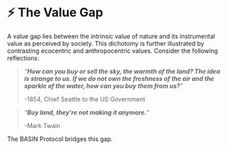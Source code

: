 # ⚡ The Value Gap

A value gap lies between the intrinsic value of nature and its instrumental value as perceived by society. This dichotomy is further illustrated by contrasting ecocentric and anthropocentric values. Consider the following reflections:

> _“**How can you buy or sell the sky, the warmth of the land? The idea is strange to us. If we do not own the freshness of the air and the sparkle of the water, how can you buy them from us?**”_&#x20;
>
> \-1854, Chief Seattle to the US Government

> _“**Buy land, they're not making it anymore.**”_&#x20;
>
> \-Mark Twain

The BASIN Protocol bridges this gap.
